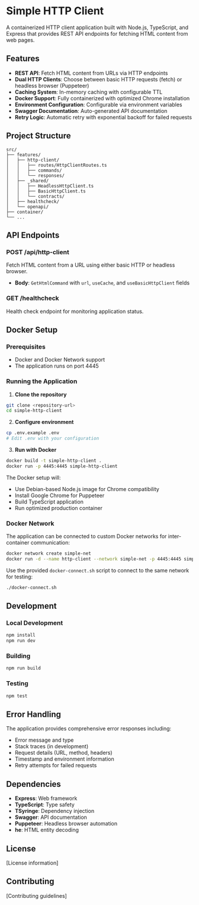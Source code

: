 # Simple HTTP Client

A containerized HTTP client application built with Node.js, TypeScript, and Express that provides REST API endpoints for fetching HTML content from web pages.

## Features

- **REST API**: Fetch HTML content from URLs via HTTP endpoints
- **Dual HTTP Clients**: Choose between basic HTTP requests (fetch) or headless browser (Puppeteer)
- **Caching System**: In-memory caching with configurable TTL
- **Docker Support**: Fully containerized with optimized Chrome installation
- **Environment Configuration**: Configurable via environment variables
- **Swagger Documentation**: Auto-generated API documentation
- **Retry Logic**: Automatic retry with exponential backoff for failed requests

## Project Structure

```
src/
├── features/
│   ├── http-client/
│   │   ├── routes/HttpClientRoutes.ts
│   │   ├── commands/
│   │   └── responses/
│   ├── _shared/
│   │   ├── HeadlessHttpClient.ts
│   │   ├── BasicHttpClient.ts
│   │   └── contracts/
│   ├── healthcheck/
│   └── openapi/
├── container/
└── ...
```

## API Endpoints

### POST /api/http-client
Fetch HTML content from a URL using either basic HTTP or headless browser.
- **Body**: `GetHtmlCommand` with `url`, `useCache`, and `useBasicHttpClient` fields

### GET /healthcheck
Health check endpoint for monitoring application status.

## Docker Setup

### Prerequisites
- Docker and Docker Network support
- The application runs on port 4445

### Running the Application

1. **Clone the repository**
```bash
git clone <repository-url>
cd simple-http-client
```

2. **Configure environment**
```bash
cp .env.example .env
# Edit .env with your configuration
```

3. **Run with Docker**
```bash
docker build -t simple-http-client .
docker run -p 4445:4445 simple-http-client
```

The Docker setup will:
- Use Debian-based Node.js image for Chrome compatibility
- Install Google Chrome for Puppeteer
- Build TypeScript application
- Run optimized production container

### Docker Network

The application can be connected to custom Docker networks for inter-container communication:

```bash
docker network create simple-net
docker run -d --name http-client --network simple-net -p 4445:4445 simple-http-client:latest
```

Use the provided `docker-connect.sh` script to connect to the same network for testing:

```bash
./docker-connect.sh
```

## Development

### Local Development
```bash
npm install
npm run dev
```

### Building
```bash
npm run build
```

### Testing
```bash
npm test
```

## Error Handling

The application provides comprehensive error responses including:
- Error message and type
- Stack traces (in development)
- Request details (URL, method, headers)
- Timestamp and environment information
- Retry attempts for failed requests

## Dependencies

- **Express**: Web framework
- **TypeScript**: Type safety
- **TSyringe**: Dependency injection
- **Swagger**: API documentation
- **Puppeteer**: Headless browser automation
- **he**: HTML entity decoding

## License

[License information]

## Contributing

[Contributing guidelines]
